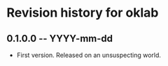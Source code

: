 # Revision history for oklab

## 0.1.0.0 -- YYYY-mm-dd

* First version. Released on an unsuspecting world.
